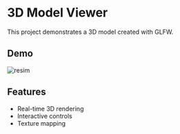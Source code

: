 # 3D Model Viewer

This project demonstrates a 3D model created with GLFW.

## Demo

![resim](./public/2024-09-01%2019-39-10.gif)

## Features

- Real-time 3D rendering
- Interactive controls
- Texture mapping
